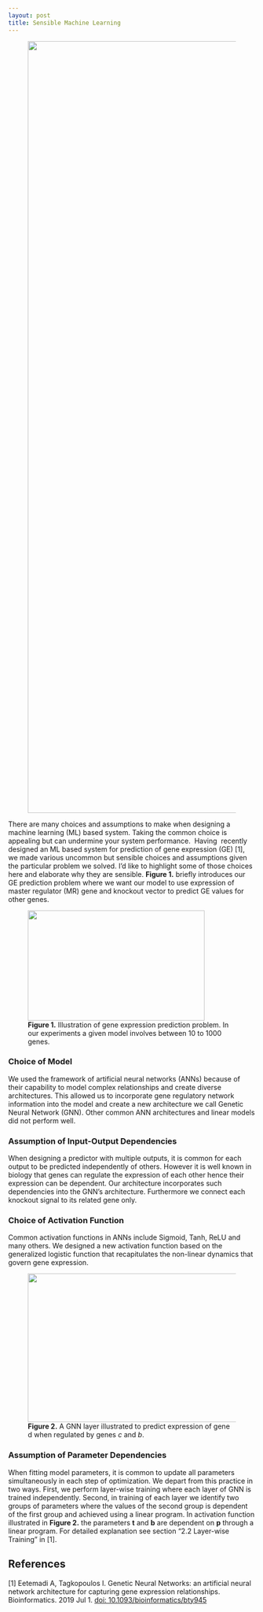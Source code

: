 ```yaml
---
layout: post
title: Sensible Machine Learning
---
```

<figure>
  <img src="{{site.url}}/images/posts/sensible_ml/GNN_main_pipeline.png" alt="" width="2048" height="1569"/>
</figure>

There are many choices and assumptions to make when designing a machine learning (ML) based system. Taking the common choice is appealing but can undermine your system performance.  Having  recently designed an ML based system for prediction of gene expression (GE) [1], we made various uncommon but sensible choices and assumptions given the particular problem we solved. I’d like to highlight some of those choices here and elaborate why they are sensible. **Figure 1.** briefly introduces our GE prediction problem where we want our model to use expression of master regulator (MR) gene and knockout vector to predict GE values for other genes.
<figure>
  <img src="{{site.url}}/images/posts/sensible_ml/GNN_problem.png" alt="" width="360" height="224"/>
  <figcaption><strong>
Figure 1.</strong> Illustration of gene expression prediction problem. In our experiments a given model involves between 10 to 1000 genes.</figcaption>
</figure>

### Choice of Model
We used the framework of artificial neural networks (ANNs) because of their capability to model complex relationships and create diverse architectures. This allowed us to incorporate gene regulatory network information into the model and create a new architecture we call Genetic Neural Network (GNN). Other common ANN architectures and linear models did not perform well.

### Assumption of Input-Output Dependencies
When designing a predictor with multiple outputs, it is common for each output to be predicted independently of others. However it is well known in biology that genes can regulate the expression of each other hence their expression can be dependent. Our architecture incorporates such dependencies into the GNN’s architecture. Furthermore we connect each knockout signal to its related gene only.

### Choice of Activation Function
Common activation functions in ANNs include Sigmoid, Tanh, ReLU and many others. We designed a new activation function based on the generalized logistic function that recapitulates the non-linear dynamics that govern gene expression.
<figure>
  <img src="{{site.url}}/images/posts/sensible_ml/GNN_Layer.png" alt="" width="432" height="302"/>
  <figcaption><strong>
Figure 2.</strong> A GNN layer illustrated to predict expression of gene d when regulated by genes <em>c</em> and <em>b</em>.</figcaption>
</figure>

### Assumption of Parameter Dependencies
When fitting model parameters, it is common to update all parameters simultaneously in each step of optimization. We depart from this practice in two ways. First, we perform layer-wise training where each layer of GNN is trained independently. Second, in training of each layer we identify two groups of parameters where the values of the second group is dependent of the first group and achieved using a linear program. In activation function illustrated in **Figure 2.** the parameters **t** and **b** are dependent on **p** through a linear program. For detailed explanation see section “2.2 Layer-wise Training” in [1].

## References
[1] Eetemadi A, Tagkopoulos I. Genetic Neural Networks: an artificial neural network architecture for capturing gene expression relationships. Bioinformatics. 2019 Jul 1. [doi: 10.1093/bioinformatics/bty945](https://doi.org/10.1093/bioinformatics/bty945)

